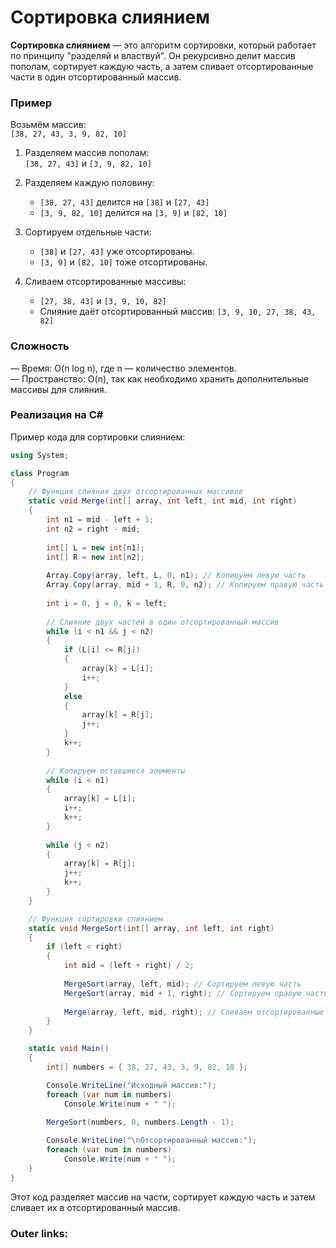 
# Сортировка слиянием

**Сортировка слиянием** — это алгоритм сортировки, который работает по принципу "разделяй и властвуй". Он рекурсивно делит массив пополам, сортирует каждую часть, а затем сливает отсортированные части в один отсортированный массив.

### **Пример**

Возьмём массив:  
`[38, 27, 43, 3, 9, 82, 10]`

1. Разделяем массив пополам:  
    `[38, 27, 43]` и `[3, 9, 82, 10]`
    
2. Разделяем каждую половину:
    
    - `[38, 27, 43]` делится на `[38]` и `[27, 43]`
    - `[3, 9, 82, 10]` делится на `[3, 9]` и `[82, 10]`
3. Сортируем отдельные части:
    
    - `[38]` и `[27, 43]` уже отсортированы.
    - `[3, 9]` и `[82, 10]` тоже отсортированы.
4. Сливаем отсортированные массивы:
    
    - `[27, 38, 43]` и `[3, 9, 10, 82]`
    - Слияние даёт отсортированный массив: `[3, 9, 10, 27, 38, 43, 82]`

### **Сложность**

— Время: O(n log n), где n — количество элементов.  
— Пространство: O(n), так как необходимо хранить дополнительные массивы для слияния.

### **Реализация на C#**

Пример кода для сортировки слиянием:

```csharp
using System;

class Program
{
    // Функция слияния двух отсортированных массивов
    static void Merge(int[] array, int left, int mid, int right)
    {
        int n1 = mid - left + 1;
        int n2 = right - mid;
        
        int[] L = new int[n1];
        int[] R = new int[n2];
        
        Array.Copy(array, left, L, 0, n1); // Копируем левую часть
        Array.Copy(array, mid + 1, R, 0, n2); // Копируем правую часть
        
        int i = 0, j = 0, k = left;
        
        // Слияние двух частей в один отсортированный массив
        while (i < n1 && j < n2)
        {
            if (L[i] <= R[j])
            {
                array[k] = L[i];
                i++;
            }
            else
            {
                array[k] = R[j];
                j++;
            }
            k++;
        }
        
        // Копируем оставшиеся элементы
        while (i < n1)
        {
            array[k] = L[i];
            i++;
            k++;
        }
        
        while (j < n2)
        {
            array[k] = R[j];
            j++;
            k++;
        }
    }

    // Функция сортировки слиянием
    static void MergeSort(int[] array, int left, int right)
    {
        if (left < right)
        {
            int mid = (left + right) / 2;
            
            MergeSort(array, left, mid); // Сортируем левую часть
            MergeSort(array, mid + 1, right); // Сортируем правую часть
            
            Merge(array, left, mid, right); // Сливаем отсортированные части
        }
    }

    static void Main()
    {
        int[] numbers = { 38, 27, 43, 3, 9, 82, 10 };

        Console.WriteLine("Исходный массив:");
        foreach (var num in numbers)
            Console.Write(num + " ");
        
        MergeSort(numbers, 0, numbers.Length - 1);

        Console.WriteLine("\nОтсортированный массив:");
        foreach (var num in numbers)
            Console.Write(num + " ");
    }
}
```

Этот код разделяет массив на части, сортирует каждую часть и затем сливает их в отсортированный массив.

### Outer links:

